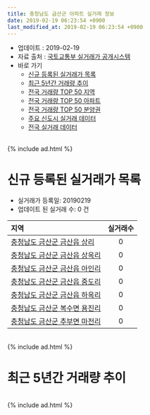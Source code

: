 ```yaml
---
title: 충청남도 금산군 아파트 실거래 정보
date: 2019-02-19 06:23:54 +0900
last_modified_at: 2019-02-19 06:23:54 +0900
---
```


* 업데이트 : 2019-02-19
* 자료 출처 : [국토교통부 실거래가 공개시스템](http://rt.molit.go.kr)
* 바로 가기
    * [신규 등록된 실거래가 목록](#신규-등록된-실거래가-목록)
    * [최근 5년간 거래량 추이](#최근-5년간-거래량-추이)
    * [전국 거래량 TOP 50 지역](https://inasie.github.io/apt-trade-info/최근-3개월-전국에서-가장-거래가-많이-발생한-지역)
    * [전국 거래량 TOP 50 아파트](https://inasie.github.io/apt-trade-info/최근-3개월-전국에서-가장-거래가-많이-발생한-아파트)
    * [전국 거래량 TOP 50 분양권](https://inasie.github.io/apt-trade-info/최근-3개월-전국에서-가장-거래가-많이-발생한-분양권)
    * [주요 신도시 실거래 데이터](https://inasie.github.io/apt-trade-info/주요-신도시)
    * [전국 실거래 데이터](https://inasie.github.io/apt-trade-info/전국)

<br>
{% include ad.html %}
<br>

# 신규 등록된 실거래가 목록
* 실거래가 등록일: 20190219
* 업데이트 된 실거래 수: 0 건


|지역|실거래수|
|:---|:---:|
|[충청남도 금산군 금산읍 상리](https://inasie.github.io/apt-trade-info/충청남도-금산군-금산읍-상리)|0|
|[충청남도 금산군 금산읍 상옥리](https://inasie.github.io/apt-trade-info/충청남도-금산군-금산읍-상옥리)|0|
|[충청남도 금산군 금산읍 아인리](https://inasie.github.io/apt-trade-info/충청남도-금산군-금산읍-아인리)|0|
|[충청남도 금산군 금산읍 중도리](https://inasie.github.io/apt-trade-info/충청남도-금산군-금산읍-중도리)|0|
|[충청남도 금산군 금산읍 하옥리](https://inasie.github.io/apt-trade-info/충청남도-금산군-금산읍-하옥리)|0|
|[충청남도 금산군 복수면 용진리](https://inasie.github.io/apt-trade-info/충청남도-금산군-복수면-용진리)|0|
|[충청남도 금산군 추부면 마전리](https://inasie.github.io/apt-trade-info/충청남도-금산군-추부면-마전리)|0|


<br>
{% include ad.html %}
<br>

# 최근 5년간 거래량 추이


<div style="width:100%;">
    <canvas id="deal_progress" height="200"></canvas>
</div>

<script>
new Chart(document.getElementById("deal_progress"), {
    type: 'line',
    data: {
        labels: ['201402','201403','201404','201405','201406','201407','201408','201409','201410','201411','201412','201501','201502','201503','201504','201505','201506','201507','201508','201509','201510','201511','201512','201601','201602','201603','201604','201605','201606','201607','201608','201609','201610','201611','201612','201701','201702','201703','201704','201705','201706','201707','201708','201709','201710','201711','201712','201801','201802','201803','201804','201805','201806','201807','201808','201809','201810','201811','201812','201901','201902'],
        datasets: [{
            label: '매매',
            pointRadius: 1,
            data: [15, 14, 15, 6, 27, 60, 39, 28, 24, 16, 24, 29, 12, 18, 12, 7, 34, 27, 44, 33, 37, 29, 26, 16, 34, 25, 15, 21, 23, 10, 16, 22, 40, 33, 8, 19, 20, 27, 15, 12, 17, 18, 17, 16, 18, 24, 18, 18, 16, 21, 22, 14, 22, 9, 27, 15, 20, 16, 31, 10, 0],
            borderColor: "rgba(255, 201, 14, 1)",
            backgroundColor: "rgba(255, 201, 14, 0.5)",
            fill: false,
            lineTension: 0
        },{
            label: '전월세',
            pointRadius: 1,
            data: [14, 20, 19, 14, 9, 11, 8, 8, 13, 9, 20, 12, 26, 21, 14, 30, 21, 15, 17, 13, 31, 26, 24, 28, 21, 18, 11, 12, 15, 18, 12, 11, 9, 6, 10, 5, 13, 17, 15, 30, 9, 16, 8, 11, 7, 11, 8, 11, 6, 16, 11, 10, 4, 13, 6, 11, 12, 4, 10, 7, 0],
            borderColor: "rgba(0, 141, 185, 1)",
            backgroundColor: "rgba(0, 141, 185, 0.5)",
            fill: false,
            lineTension: 0
        }
        ]
    },
    options: {
        responsive: true,
        title: {
            display: false
        },
        tooltips: {
            mode: 'index',
            intersect: false
        },
        hover: {
            mode: 'nearest',
            intersect: true
        },
        scales: {
            xAxes: [{
                display: true,
                scaleLabel: {
                    display: true,
                    labelString: '년/월'
                }
            }],
            yAxes: [{
                display: true,
                ticks: {
                    suggestedMin: 0,
                },
                scaleLabel: {
                    display: true,
                    labelString: '실거래 수'
                }
            }]
        }
    }
});

</script>


<br>
{% include ad.html %}
<br>

